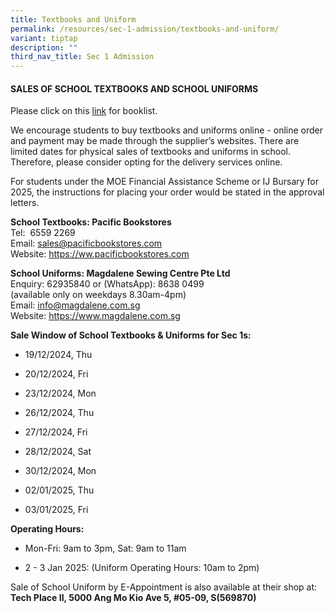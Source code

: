```yaml
---
title: Textbooks and Uniform
permalink: /resources/sec-1-admission/textbooks-and-uniform/
variant: tiptap
description: ""
third_nav_title: Sec 1 Admission
---
```

<h4><strong>SALES OF SCHOOL TEXTBOOKS AND SCHOOL UNIFORMS</strong></h4>
<p>Please click on this <a href="https://www.chijsec.edu.sg/resources/parents/booklist/" rel="noopener noreferrer nofollow" target="_blank">link</a> for
booklist.</p>
<p>We encourage students to buy textbooks and uniforms online - online order
and payment may be made through the supplier’s websites. There are limited
dates for physical sales of textbooks and uniforms in school. Therefore,
please consider opting for the delivery services online.</p>
<p>For students under the MOE Financial Assistance Scheme or IJ Bursary for
2025, the instructions for placing your order would be stated in the approval
letters.</p>
<p><strong>School Textbooks: Pacific Bookstores </strong>
<br>Tel:&nbsp; 6559 2269
<br>Email: <a href="mailto:sales@pacificbookstores.com" rel="noopener noreferrer nofollow" target="_blank">sales@pacificbookstores.com</a>
<br>Website: <a href="https://www.pacificbookstores.com" rel="noopener noreferrer nofollow" target="_blank">https://ww.pacificbookstores.com</a>
</p>
<p><strong>School Uniforms: Magdalene Sewing Centre Pte Ltd </strong>
<br>Enquiry: 62935840 or (WhatsApp): 8638 0499
<br>(available only on weekdays 8.30am-4pm)
<br>Email: <a href="mailto:info@magdalene.com.sg" rel="noopener noreferrer nofollow" target="_blank">info@magdalene.com.sg</a>
<br>Website: <a href="https://www.magdalene.com.sg" rel="noopener noreferrer nofollow" target="_blank">https://www.magdalene.com.sg</a>
</p>
<p><strong>Sale Window of School Textbooks &amp; Uniforms for Sec 1s:&nbsp;</strong>
</p>
<ul data-tight="true" class="tight">
<li>
<p>19/12/2024, Thu</p>
</li>
<li>
<p>20/12/2024, Fri</p>
</li>
<li>
<p>23/12/2024, Mon</p>
</li>
<li>
<p>26/12/2024, Thu</p>
</li>
<li>
<p>27/12/2024, Fri</p>
</li>
<li>
<p>28/12/2024, Sat</p>
</li>
<li>
<p>30/12/2024, Mon</p>
</li>
<li>
<p>02/01/2025, Thu</p>
</li>
<li>
<p>03/01/2025, Fri</p>
<p></p>
</li>
</ul>
<p><strong>Operating Hours:</strong> 
</p>
<ul data-tight="true" class="tight">
<li>
<p>Mon-Fri: 9am to 3pm, Sat: 9am to 11am</p>
</li>
<li>
<p>2 - 3 Jan 2025: (Uniform Operating Hours: 10am to 2pm)</p>
</li>
</ul>
<p>Sale of School Uniform by E-Appointment is also available at their shop
at: <strong>Tech Place II, 5000 Ang Mo Kio Ave 5, #05-09, S(569870)</strong>
</p>